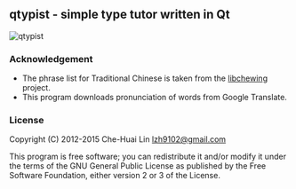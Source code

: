 ## qtypist - simple type tutor written in Qt

![qtypist](https://lh5.googleusercontent.com/-Y_IBE2f_AOQ/UdQGMx_NPvI/AAAAAAAAAM8/eFy-n-HBS1I/s720/qtypist-0.1.0.png)

### Acknowledgement

- The phrase list for Traditional Chinese is taken from the
[libchewing](https://github.com/chewing/libchewing) project.
- This program downloads pronunciation of words from Google Translate.

### License

Copyright (C) 2012-2015 Che-Huai Lin <lzh9102@gmail.com>

This program is free software; you can redistribute it and/or modify it under
the terms of the GNU General Public License as published by the Free Software
Foundation, either version 2 or 3 of the License.
